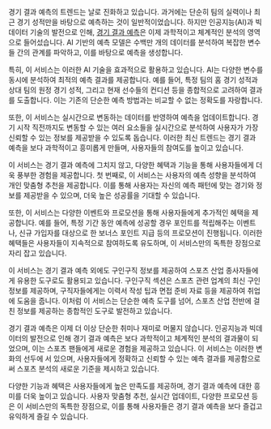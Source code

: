 <p>경기 결과 예측의 트렌드는 날로 진화하고 있습니다. 과거에는 단순히 팀의 실력이나 최근 경기 성적만을 바탕으로 예측하는 것이 일반적이었습니다. 하지만 인공지능(AI)과 빅데이터 기술의 발전으로 인해, <a href="https://bepick.net/">경기 결과 예측</a>은 이제 과학적이고 체계적인 분석의 영역으로 들어섰습니다. AI 기반의 예측 모델은 수백만 개의 데이터를 분석하여 복잡한 변수들 간의 관계를 파악하고, 이를 바탕으로 예측을 생성합니다.</p>
<p>특히, 이 서비스는 이러한 AI 기술을 효과적으로 활용하고 있습니다. AI는 다양한 변수를 동시에 분석하여 최적의 예측 결과를 제공합니다. 예를 들어, 특정 팀의 홈 경기 성적과 상대 팀의 원정 경기 성적, 그리고 현재 선수들의 컨디션 등을 종합적으로 고려하여 결과를 도출합니다. 이는 기존의 단순한 예측 방법과는 비교할 수 없는 정확도를 자랑합니다.</p>
<p>또한, 이 서비스는 실시간으로 변동하는 데이터를 반영하여 예측을 업데이트합니다. 경기 시작 직전까지도 변동할 수 있는 여러 요소들을 실시간으로 분석하여 사용자가 가장 신뢰할 수 있는 정보를 제공받을 수 있도록 돕습니다. 이러한 최신 트렌드는 경기 결과 예측을 보다 과학적이고 흥미롭게 만들며, 사용자들의 참여도를 높이고 있습니다.</p>
<p>이 서비스는 경기 결과 예측에 그치지 않고, 다양한 혜택과 기능을 통해 사용자들에게 더욱 풍부한 경험을 제공합니다. 첫 번째로, 이 서비스는 사용자의 예측 성향을 분석하여 개인 맞춤형 추천을 제공합니다. 이를 통해 사용자는 자신의 예측 패턴에 맞는 경기와 정보를 제공받을 수 있으며, 더욱 높은 성공률을 기대할 수 있습니다.</p>
<p>또한, 이 서비스는 다양한 이벤트와 프로모션을 통해 사용자들에게 추가적인 혜택을 제공합니다. 예를 들어, 특정 기간 동안 예측에 성공할 경우 포인트를 적립해주는 이벤트나, 신규 가입자를 대상으로 한 보너스 포인트 지급 등의 프로모션이 진행됩니다. 이러한 혜택들은 사용자들이 지속적으로 참여하도록 유도하며, 이 서비스만의 독특한 장점으로 자리 잡고 있습니다.</p>
<p>이 서비스는 경기 결과 예측 외에도 구인구직 정보를 제공하여 스포츠 산업 종사자들에게 유용한 도구로도 활용되고 있습니다. 구인구직 섹션은 스포츠 관련 업계의 최신 구인 정보를 제공하며, 구직자들에게는 이력서 작성 팁과 면접 준비 자료 등을 제공하여 취업에 도움을 줍니다. 이처럼 이 서비스는 단순한 예측 도구를 넘어, 스포츠 산업 전반에 걸친 정보를 제공하는 종합적인 도구로 발전하고 있습니다.</p>
<p>경기 결과 예측은 이제 더 이상 단순한 취미나 재미로 머물지 않습니다. 인공지능과 빅데이터의 발전으로 인해 경기 결과 예측은 보다 과학적이고 체계적인 분석의 결과물이 되었으며, 이는 스포츠 팬들에게 새로운 경험을 제공하고 있습니다. 이 서비스는 이러한 변화의 선두에 서 있으며, 사용자들에게 정확하고 신뢰할 수 있는 예측 결과를 제공함으로써 스포츠 분석의 새로운 기준을 제시하고 있습니다.</p>
<p>다양한 기능과 혜택은 사용자들에게 높은 만족도를 제공하며, 경기 결과 예측에 대한 흥미를 더욱 높이고 있습니다. 사용자 맞춤형 추천, 실시간 업데이트, 다양한 프로모션 등은 이 서비스만의 독특한 장점으로, 이를 통해 사용자들은 경기 결과 예측을 보다 즐겁고 유익하게 즐길 수 있습니다.</p>
